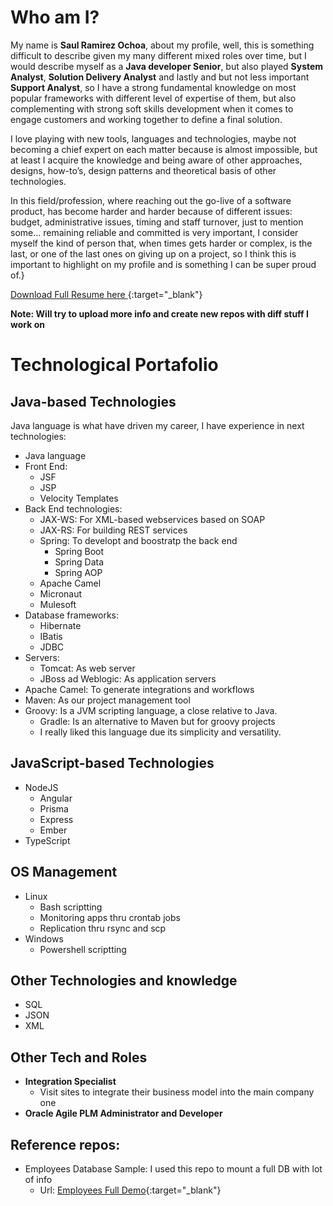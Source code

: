# Who am I?

My name is **Saul Ramirez Ochoa**, about my profile, well, this is something difficult to describe given my many different mixed roles over time, but I would describe myself as a **Java developer Senior**, but also played **System Analyst**, **Solution Delivery Analyst** and lastly and but not less important **Support Analyst**, so I have a strong fundamental knowledge on most popular frameworks with different level of expertise of them, but also complementing with strong soft skills development when it comes to engage customers and working together to define a final solution.

I love playing with new tools, languages and technologies, maybe not becoming a chief expert on each matter because is almost impossible, but at least I acquire the knowledge and being aware of other approaches, designs, how-to’s, design patterns and theoretical basis of other technologies.

In this field/profession, where reaching out the go-live of a software product, has become harder and harder because of different issues: budget, administrative issues, timing and staff turnover, just to mention some... remaining reliable and committed is very important, I consider myself the kind of person that, when times gets harder or complex, is the last, or one of the last ones on giving up on a project, so I think this is important to highlight on my profile and is something I can be super proud of.}

[Download Full Resume here ](static/CV%20Saul%20Ramirez%20Ochoa.pdf){:target="_blank"}

**Note: Will try to upload more info and create new repos with diff stuff I work on**

# Technological Portafolio

## Java-based Technologies

Java language is what have driven my career, I have experience in next technologies:

- Java language
- Front End:
    - JSF
    - JSP
    - Velocity Templates
- Back End technologies:
    - JAX-WS: For XML-based webservices based on SOAP
    - JAX-RS: For building REST services
    - Spring: To developt and boostratp the back end
        - Spring Boot
        - Spring Data
        - Spring AOP
    - Apache Camel
    - Micronaut
    - Mulesoft
- Database frameworks:
    - Hibernate
    - IBatis
    - JDBC
- Servers:
    - Tomcat: As web server
    - JBoss ad Weblogic: As application servers
- Apache Camel: To generate integrations and workflows
- Maven: As our project management tool
- Groovy: Is a JVM scripting language, a close relative to Java.
    - Gradle: Is an alternative to Maven but for groovy projects
    - I really liked this language due its simplicity and versatility.

## JavaScript-based Technologies

- NodeJS
    - Angular
    - Prisma
    - Express
    - Ember
- TypeScript

## OS Management

- Linux
    - Bash scriptting
    - Monitoring apps thru crontab jobs
    - Replication thru rsync and scp
- Windows
    - Powershell scriptting
 
## Other Technologies and knowledge

- SQL
- JSON
- XML

## Other Tech and Roles

- **Integration Specialist**
    - Visit sites to integrate their business model into the main company one
- **Oracle Agile PLM Administrator and Developer**
 
## Reference repos:

- Employees Database Sample: I used this repo to mount a full DB with lot of info
    - Url: [Employees Full Demo](https://github.com/datacharmer/test_db.git){:target="_blank"}
